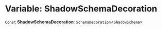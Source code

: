 # Variable: ShadowSchemaDecoration

`Const` **ShadowSchemaDecoration**: [`SchemaDecoration`](/auto-docs/free-layout-editor/interfaces/SchemaDecoration-1.md)<[`ShadowSchema`](/auto-docs/free-layout-editor/interfaces/ShadowSchema.md)>
